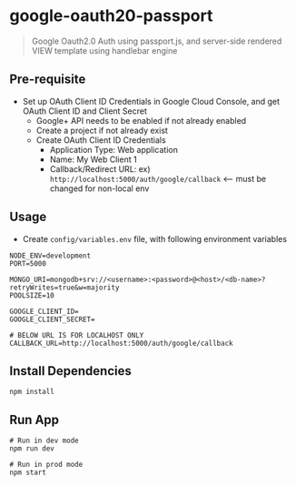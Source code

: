 # google-oauth20-passport

> Google Oauth2.0 Auth using passport.js, and server-side rendered VIEW template using handlebar engine

## Pre-requisite
- Set up OAuth Client ID Credentials in Google Cloud Console, and get OAuth Client ID and Client Secret
  - Google+ API needs to be enabled if not already enabled
  - Create a project if not already exist
  - Create OAuth Client ID Credentials
    - Application Type: Web application
    - Name: My Web Client 1
    - Callback/Redirect URL: ex) `http://localhost:5000/auth/google/callback`   <-- must be changed for non-local env

## Usage

- Create `config/variables.env` file, with following environment variables
```
NODE_ENV=development
PORT=5000

MONGO_URI=mongodb+srv://<username>:<password>@<host>/<db-name>?retryWrites=true&w=majority
POOLSIZE=10

GOOGLE_CLIENT_ID=
GOOGLE_CLIENT_SECRET=

# BELOW URL IS FOR LOCALHOST ONLY
CALLBACK_URL=http://localhost:5000/auth/google/callback
```

## Install Dependencies
```
npm install
```

## Run App
```
# Run in dev mode
npm run dev

# Run in prod mode
npm start
```